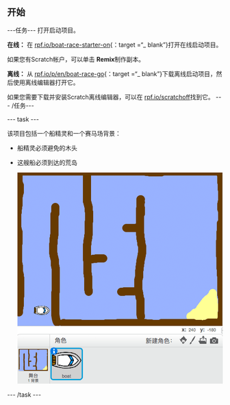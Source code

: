 ## 开始

\---任务\--- 打开启动项目。

**在线：** 在 [rpf.io/boat-race-starter-on](http://rpf.io/boat-race-starter-on){：target =“_ blank”}打开在线启动项目。

如果您有Scratch帐户，可以单击 **Remix**制作副本。

**离线：** 从 [rpf.io/p/en/boat-race-go](http://rpf.io/p/en/boat-race-go){：target =“_ blank”}下载离线启动项目，然后使用离线编辑器打开它。

如果您需要下载并安装Scratch离线编辑器，可以在 [rpf.io/scratchoff](http://rpf.io/scratchoff)找到它。 \--- /任务\---

\--- task \---

该项目包括一个船精灵和一个赛马场背景：

- 船精灵必须避免的木头
- 这艘船必须到达的荒岛
    
    ![截屏](images/boat-starter.png)

\--- /task \---